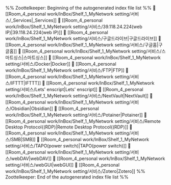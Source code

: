 %% Zoottelkeeper: Beginning of the autogenerated index file list  %%
📄 [[Room_4_personal work/InBox/Shelf_1_MyNetwork setting/서비스/_Services|_Services]]
📄 [[Room_4_personal work/InBox/Shelf_1_MyNetwork setting/서비스/39.118.24.224(web IP)|39.118.24.224(web IP)]]
📄 [[Room_4_personal work/InBox/Shelf_1_MyNetwork setting/서비스/구글드라이브|구글드라이브]]
📄 [[Room_4_personal work/InBox/Shelf_1_MyNetwork setting/서비스/구글홈|구글홈]]
📄 [[Room_4_personal work/InBox/Shelf_1_MyNetwork setting/서비스/스마트싱스|스마트싱스]]
📄 [[Room_4_personal work/InBox/Shelf_1_MyNetwork setting/서비스/Docker|Docker]]
📄 [[Room_4_personal work/InBox/Shelf_1_MyNetwork setting/서비스/FTP|FTP]]
📄 [[Room_4_personal work/InBox/Shelf_1_MyNetwork setting/서비스/IFTTT|IFTTT]]
📄 [[Room_4_personal work/InBox/Shelf_1_MyNetwork setting/서비스/Lets' enscript|Lets' enscript]]
📄 [[Room_4_personal work/InBox/Shelf_1_MyNetwork setting/서비스/NextVault|NextVault]]
📄 [[Room_4_personal work/InBox/Shelf_1_MyNetwork setting/서비스/Obsidian|Obsidian]]
📄 [[Room_4_personal work/InBox/Shelf_1_MyNetwork setting/서비스/Potainer|Potainer]]
📄 [[Room_4_personal work/InBox/Shelf_1_MyNetwork setting/서비스/Remote Desktop Protocol{(RDP)|Remote Desktop Protocol{(RDP)]]
📄 [[Room_4_personal work/InBox/Shelf_1_MyNetwork setting/서비스/SMB|SMB]]
📄 [[Room_4_personal work/InBox/Shelf_1_MyNetwork setting/서비스/TAPO(power switch)|TAPO(power switch)]]
📄 [[Room_4_personal work/InBox/Shelf_1_MyNetwork setting/서비스/webDAV|webDAV]]
📄 [[Room_4_personal work/InBox/Shelf_1_MyNetwork setting/서비스/webGUI|webGUI]]
📄 [[Room_4_personal work/InBox/Shelf_1_MyNetwork setting/서비스/Zotero|Zotero]]
%% Zoottelkeeper: End of the autogenerated index file list  %%
